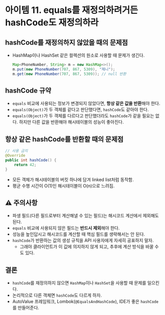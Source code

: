 # 아이템 11. equals를 재정의하려거든 hashCode도 재정의하라

## hashCode를 재정의하지 않았을 때의 문제점

- HashMap이나 HashSet 같은 컬렉션의 원소로 사용할 때 문제가 생긴다.
    
    ```java
    Map<PhoneNumber, String> m = new HashMap<>();
    m.put(new PhoneNumber(707, 867, 5309), "제니");
    m.get(new PhoneNumber(707, 867, 5309)); // null 반환
    ```
    

## hashCode 규약

- `equals` 비교에 사용되는 정보가 변경되지 않았다면, **항상 같은 값을 반환**해야 한다.
- `equals(Object)`가 두 객체를 같다고 판단했다면, `hashCode`도 같아야 한다.
- `equals(Object)`가 두 객체를 다르다고 판단했더라도 `hashCode`가 같을 필요는 없다.
하지만 다른 값을 반환해야 해시테이블의 성능이 좋아진다.

## 항상 같은 hashCode를 반환할 때의 문제점

```java
// 사용 금지
@Override
public int hashCode() {
    return 42;
}
```

- 모든 객체가 해시테이블의 버킷 하나에 담겨 linked list처럼 동작함.
- 평균 수행 시간이 O(1)인 해시테이블이 O(n)으로 느려짐.

## ⚠️ 주의사항

- 파생 필드(다른 필드로부터 계산해낼 수 있는 필드)는 해시코드 계산에서 제외해도 된다.
- `equals` 비교에 사용되지 않은 필드는 **반드시 제외**해야 한다.
- 성능을 높인답시고 해시코드를 계산할 때 핵심 필드를 생략해서는 안 된다.
- `hashCode`가 반환하는 값의 생성 규칙을 API 사용자에게 자세히 공표하지 말자.
  - 그래야 클라이언트가 이 값에 의지하지 않게 되고, 추후에 계산 방식을 바꿀 수도 있다.

## 결론

- `hashCode`를 재정의하지 않으면 `HashMap`이나 `HashSet`을 사용할 때 문제를 일으킨다.
- 논리적으로 다른 객체면 `hashCode`도 다르게 하자.
- AutoValue 프레임워크, Lombok(`@EqualsAndHashCode`), IDE가 좋은 `hashCode`를 만들어준다.
